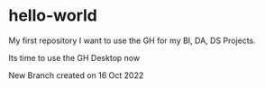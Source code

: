 # hello-world
My first repository
I want to use the GH for my BI, DA, DS Projects.

Its time to use the GH Desktop now

New Branch created on 16 Oct 2022
